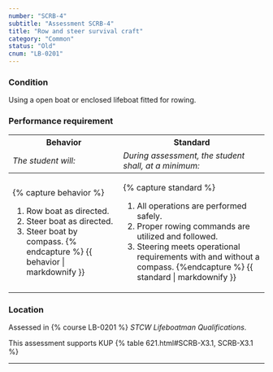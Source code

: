 ```yaml
---
number: "SCRB-4"
subtitle: "Assessment SCRB-4"
title: "Row and steer survival craft"
category: "Common"
status: "Old"
cnum: "LB-0201"
---
```

### Condition

Using a open boat or enclosed lifeboat fitted for rowing.

### Performance requirement 

<table width='100%' class='Guidelines'>
 <thead>
 <tr>
     <th class='thirty'>Behavior</th>
     <th class='seventy'>Standard</th>
 </tr>
 <tr>
     <td><em>The student will:</em></td>
     <td><em>During assessment, the student shall, at a minimum:</em></td>
 </tr>
 </thead>
 <tbody>
 

<tr><td>

{% capture behavior %}
1.  Row boat as directed.
2.  Steer boat as directed.
3.  Steer boat by compass.
{% endcapture %}
{{ behavior | markdownify }}

</td><td>

{% capture standard %}
1. All operations are performed safely.
2. Proper rowing commands are utilized and followed.
3. Steering meets operational requirements with and without a compass.
{%endcapture %}
{{ standard | markdownify }}

</td></tr>



 </tbody>
 </table>

### Location

Assessed in  {% course  LB-0201 %}  *STCW Lifeboatman Qualifications*.

This assessment supports KUP {% table 621.html#SCRB-X3.1, SCRB-X3.1 %}

***

